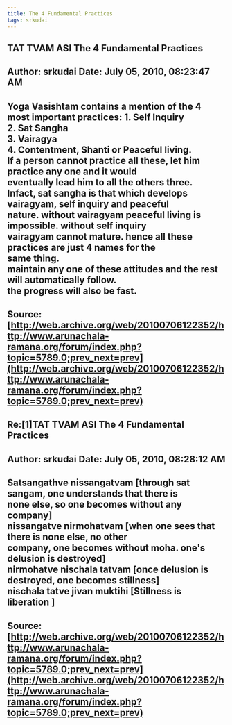 ```yaml
--- 
title: The 4 Fundamental Practices   
tags: srkudai  
---  
```

## TAT TVAM ASI The 4 Fundamental Practices  
Author: srkudai             Date: July 05, 2010, 08:23:47 AM  
---  
Yoga Vasishtam contains a mention of the 4 most important practices: 1\. Self Inquiry   
2\. Sat Sangha   
3\. Vairagya   
4\. Contentment, Shanti or Peaceful living.   
If a person cannot practice all these, let him practice any one and it would  
eventually lead him to all the others three.   
Infact, sat sangha is that which develops vairagyam, self inquiry and peaceful  
nature. without vairagyam peaceful living is impossible. without self inquiry  
vairagyam cannot mature. hence all these practices are just 4 names for the  
same thing.   
maintain any one of these attitudes and the rest will automatically follow.  
the progress will also be fast.
 ---  
Source:[http://web.archive.org/web/20100706122352/http://www.arunachala-ramana.org/forum/index.php?topic=5789.0;prev_next=prev](http://web.archive.org/web/20100706122352/http://www.arunachala-ramana.org/forum/index.php?topic=5789.0;prev_next=prev)   
---  

## Re:[1]TAT TVAM ASI  The 4 Fundamental Practices  
Author: srkudai             Date: July 05, 2010, 08:28:12 AM  
---  
Satsangathve nissangatvam [through sat sangam, one understands that there is  
none else, so one becomes without any company]   
nissangatve nirmohatvam [when one sees that there is none else, no other  
company, one becomes without moha. one's delusion is destroyed]   
nirmohatve nischala tatvam [once delusion is destroyed, one becomes stillness]   
nischala tatve jivan muktihi [Stillness is liberation ]
 ---  
Source:[http://web.archive.org/web/20100706122352/http://www.arunachala-ramana.org/forum/index.php?topic=5789.0;prev_next=prev](http://web.archive.org/web/20100706122352/http://www.arunachala-ramana.org/forum/index.php?topic=5789.0;prev_next=prev)   
---  

